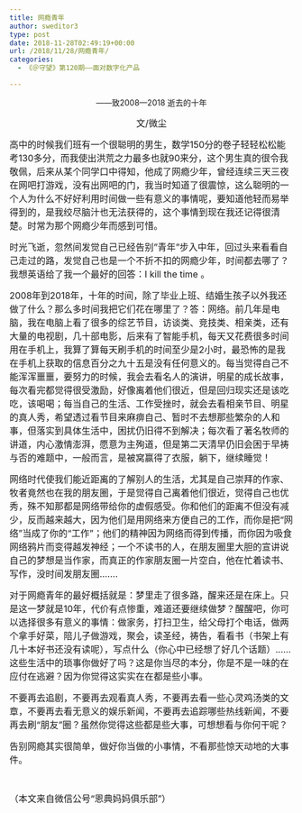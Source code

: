 ```yaml
---
title: 网瘾青年
author: sweditor3
type: post
date: 2018-11-28T02:49:19+00:00
url: /2018/11/28/网瘾青年/
categories:
  - 《＠守望》第120期——面对数字化产品

---
```

<p style="text-align: center;">
  ——致2008—2018 逝去的十年
</p>

<p style="text-align: center;">
  <span style="font-size: 12pt;">文/微尘</span>
</p>

<span style="font-size: 12pt;">高中的时候我们班有一个很聪明的男生，数学150分的卷子轻轻松松能考130多分，而我使出洪荒之力最多也就90来分，这个男生真的很令我敬佩，后来从某个同学口中得知，他成了网瘾少年，曾经连续三天三夜在网吧打游戏，没有出网吧的门，我当时知道了很震惊，这么聪明的一个人为什么不好好利用时间做一些有意义的事情呢，要知道他轻而易举得到的，是我绞尽脑汁也无法获得的，这个事情到现在我还记得很清楚。时常为那个网瘾少年而感到可惜。</span>

<span style="font-size: 12pt;">时光飞逝，忽然间发觉自己已经告别”青年”步入中年，回过头来看看自己走过的路，发觉自己也是一个不折不扣的网瘾少年，时间都去哪了？我想英语给了我一个最好的回答：I kill the time 。</span>

<span style="font-size: 12pt;">2008年到2018年，十年的时间，除了毕业上班、结婚生孩子以外我还做了什么？那么多时间我把它们花在哪里了？答：网络。前几年是电脑，我在电脑上看了很多的综艺节目，访谈类、竞技类、相亲类，还有大量的电视剧，几十部电影，后来有了智能手机，每天又花费很多时间用在手机上，我算了算每天刷手机的时间至少是2小时，最恐怖的是我在手机上获取的信息百分之九十五是没有任何意义的。每当觉得自己不能浑浑噩噩，要努力的时候，我会去看名人的演讲，明星的成长故事，每次看完都觉得很受激励，好像离着他们很近，但是回归现实还是该吃吃，该喝喝；每当自己的生活、工作受挫时，就会去看相亲节目、明星的真人秀，希望透过看节目来麻痹自己、暂时不去想那些繁杂的人和事，但落实到具体生活中，困扰仍旧得不到解决；每次看了著名牧师的讲道，内心激情澎湃，愿意为主殉道，但是第二天清早仍旧会困于早祷与否的难题中，一般而言，是被窝赢得了衣服，躺下，继续睡觉！</span>

<span style="font-size: 12pt;">网络时代使我们能近距离的了解别人的生活，尤其是自己崇拜的作家、牧者竟然也在我的朋友圈，于是觉得自己离着他们很近，觉得自己也优秀，殊不知那都是网络带给你的虚假感受。你和他们的距离不但没有减少，反而越来越大，因为他们是用网络来方便自己的工作，而你是把“网络”当成了你的“工作”；他们的精神因为网络而得到传播，而你因为吸食网络鸦片而变得越发神经；一个不读书的人，在朋友圈里大胆的宣讲说自己的梦想是当作家，而真正的作家朋友圈一片空白，他在忙着读书、写作，没时间发朋友圈…….</span>

<span style="font-size: 12pt;">对于网瘾青年的最好概括就是：梦里走了很多路，醒来还是在床上。只是这一梦就是10年，代价有点惨重，难道还要继续做梦？醒醒吧，你可以选择很多有意义的事情：做家务，打扫卫生，给父母打个电话，做两个拿手好菜，陪儿子做游戏，聚会，读圣经，祷告，看看书（书架上有几十本好书还没有读呢），写点什么（你心中已经想了好几个话题）……这些生活中的琐事你做好了吗？这是你当尽的本分，你是不是一味的在应付在逃避？因为你觉得这实实在在都是些小事。</span>

<span style="font-size: 12pt;">不要再去追剧，不要再去观看真人秀，不要再去看一些心灵鸡汤类的文章，不要再去看无意义的娱乐新闻，不要再去追踪哪些热线新闻，不要再去刷“朋友”圈？虽然你觉得这些都是些大事，可想想看与你何干呢？</span>

<span style="font-size: 12pt;">告别网瘾其实很简单，做好你当做的小事情，不看那些惊天动地的大事件。</span>

&nbsp;

<span style="font-size: 12pt;">（本文来自微信公号“恩典妈妈俱乐部”）</span>